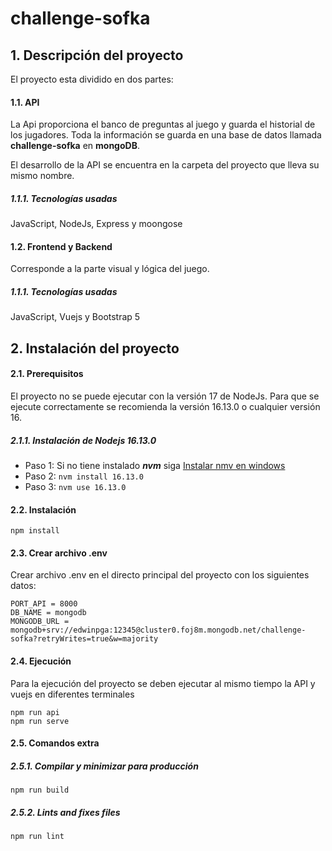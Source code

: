 # challenge-sofka

## 1. Descripción del proyecto
El proyecto esta dividido en dos partes:
#### 1.1. API
La Api proporciona el banco de preguntas al juego y guarda el historial de los jugadores. Toda la información se guarda en una base de datos llamada **challenge-sofka** en **mongoDB**.

El desarrollo de la API se encuentra en la carpeta del proyecto que lleva su mismo nombre.
##### 1.1.1. Tecnologías usadas
JavaScript, NodeJs, Express y moongose

#### 1.2. Frontend y Backend
Corresponde a la parte visual y lógica del juego.
##### 1.1.1. Tecnologías usadas
JavaScript, Vuejs y Bootstrap 5

## 2. Instalación del proyecto
#### 2.1. Prerequisitos
El proyecto no se puede ejecutar con la versión 17 de NodeJs. Para que se ejecute correctamente se recomienda la versión 16.13.0 o cualquier versión 16.
##### 2.1.1. Instalación de Nodejs 16.13.0
- Paso 1: Si no tiene instalado ***nvm*** siga [Instalar nmv en windows](https://content.breatheco.de/es/how-to/nvm-install-windows "Instalar nmv en windows")
- Paso 2: ``` nvm install 16.13.0 ```
- Paso 3: ``` nvm use 16.13.0 ```

#### 2.2. Instalación
```
npm install
```
#### 2.3. Crear archivo .env
Crear archivo .env en el directo principal del proyecto con los siguientes datos:
```
PORT_API = 8000
DB_NAME = mongodb
MONGODB_URL = mongodb+srv://edwinpga:12345@cluster0.foj8m.mongodb.net/challenge-sofka?retryWrites=true&w=majority
```

#### 2.4. Ejecución
Para la ejecución del proyecto se deben ejecutar al mismo tiempo la API y vuejs en diferentes terminales
```
npm run api
npm run serve
```

#### 2.5. Comandos extra

##### 2.5.1. Compilar y minimizar para producción
```
npm run build
```
##### 2.5.2. Lints and fixes files
```
npm run lint
```

